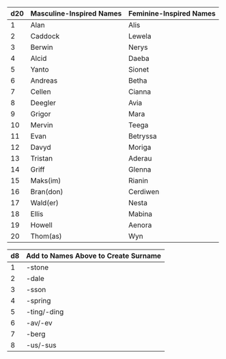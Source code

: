 
| d20 | Masculine-Inspired Names | Feminine-Inspired Names |
| --- | ------------------------ | ----------------------- |
| 1   | Alan                     | Alis                    |
| 2   | Caddock                  | Lewela                  |
| 3   | Berwin                   | Nerys                   |
| 4   | Alcid                    | Daeba                   |
| 5   | Yanto                    | Sionet                  |
| 6   | Andreas                  | Betha                   |
| 7   | Cellen                   | Cianna                  |
| 8   | Deegler                  | Avia                    |
| 9   | Grigor                   | Mara                    |
| 10  | Mervin                   | Teega                   |
| 11  | Evan                     | Betryssa                |
| 12  | Davyd                    | Moriga                  |
| 13  | Tristan                  | Aderau                  |
| 14  | Griff                    | Glenna                  |
| 15  | Maks(im)                 | Rianin                  |
| 16  | Bran(don)                | Cerdiwen                |
| 17  | Wald(er)                 | Nesta                   |
| 18  | Ellis                    | Mabina                  |
| 19  | Howell                   | Aenora                  |
| 20  | Thom(as)                 | Wyn                     |

| d8  | Add to Names Above to Create Surname |
| --- | ------------------------------------ |
| 1   | -stone                               |
| 2   | -dale                                |
| 3   | -sson                                |
| 4   | -spring                              |
| 5   | -ting/-ding                          |
| 6   | -av/-ev                              |
| 7   | -berg                                |
| 8   | -us/-sus                             |
